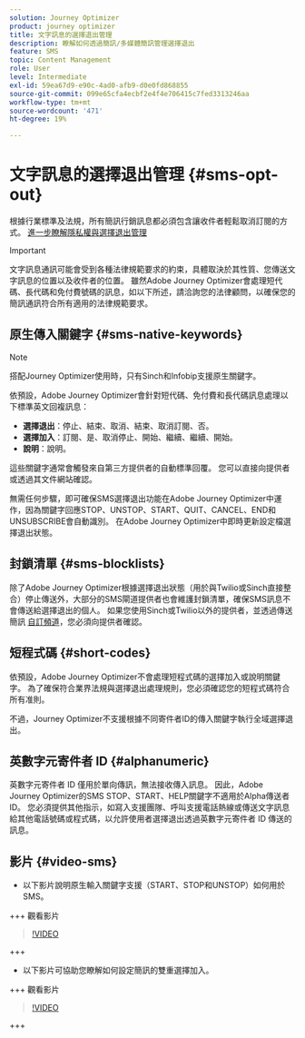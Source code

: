 ```yaml
---
solution: Journey Optimizer
product: journey optimizer
title: 文字訊息的選擇退出管理
description: 瞭解如何透過簡訊/多媒體簡訊管理選擇退出
feature: SMS
topic: Content Management
role: User
level: Intermediate
exl-id: 59ea67d9-e90c-4ad0-afb9-d0e0fd868855
source-git-commit: 099e65cfa4ecbf2e4f4e706415c7fed3313246aa
workflow-type: tm+mt
source-wordcount: '471'
ht-degree: 19%

---
```


# 文字訊息的選擇退出管理 {#sms-opt-out}

根據行業標準及法規，所有簡訊行銷訊息都必須包含讓收件者輕鬆取消訂閱的方式。 [進一步瞭解隱私權與選擇退出管理](../privacy/opt-out.md)

>[!IMPORTANT]
>
>文字訊息通訊可能會受到各種法律規範要求的約束，具體取決於其性質、您傳送文字訊息的位置以及收件者的位置。 雖然Adobe Journey Optimizer會處理短代碼、長代碼和免付費號碼的訊息，如以下所述，請洽詢您的法律顧問，以確保您的簡訊通訊符合所有適用的法律規範要求。
>

## 原生傳入關鍵字 {#sms-native-keywords}

>[!NOTE]
>
> 搭配Journey Optimizer使用時，只有Sinch和Infobip支援原生關鍵字。

依預設，Adobe Journey Optimizer會針對短代碼、免付費和長代碼訊息處理以下標準英文回複訊息：

* **選擇退出**：停止、結束、取消、結束、取消訂閱、否。
* **選擇加入**：訂閱、是、取消停止、開始、繼續、繼續、開始。
* **說明**：說明。

這些關鍵字通常會觸發來自第三方提供者的自動標準回覆。 您可以直接向提供者或透過其文件網站確認。

無需任何步驟，即可確保SMS選擇退出功能在Adobe Journey Optimizer中運作，因為關鍵字回應STOP、UNSTOP、START、QUIT、CANCEL、END和UNSUBSCRIBE會自動識別。 在Adobe Journey Optimizer中即時更新設定檔選擇退出狀態。


## 封鎖清單 {#sms-blocklists}

除了Adobe Journey Optimizer根據選擇退出狀態（用於與Twilio或Sinch直接整合）停止傳送外，大部分的SMS閘道提供者也會維護封鎖清單，確保SMS訊息不會傳送給選擇退出的個人。 如果您使用Sinch或Twilio以外的提供者，並透過傳送簡訊 [自訂頻道](../building-journeys/using-custom-actions.md)，您必須向提供者確認。


## 短程式碼 {#short-codes}

依預設，Adobe Journey Optimizer不會處理短程式碼的選擇加入或說明關鍵字。 為了確保符合業界法規與選擇退出處理規則，您必須確認您的短程式碼符合所有准則。

不過，Journey Optimizer不支援根據不同寄件者ID的傳入關鍵字執行全域選擇退出。

## 英數字元寄件者 ID {#alphanumeric}

英數字元寄件者 ID 僅用於單向傳訊，無法接收傳入訊息。 因此，Adobe Journey Optimizer的SMS STOP、START、HELP關鍵字不適用於Alpha傳送者ID。 您必須提供其他指示，如寫入支援團隊、呼叫支援電話熱線或傳送文字訊息給其他電話號碼或程式碼，以允許使用者選擇退出透過英數字元寄件者 ID 傳送的訊息。

## 影片 {#video-sms}

* 以下影片說明原生輸入關鍵字支援（START、STOP和UNSTOP）如何用於SMS。

+++ 觀看影片

  >[!VIDEO](https://video.tv.adobe.com/v/344026?quality=12)

+++

* 以下影片可協助您瞭解如何設定簡訊的雙重選擇加入。

+++ 觀看影片

  >[!VIDEO](https://video.tv.adobe.com/v/3427129/?learn=on)

+++
